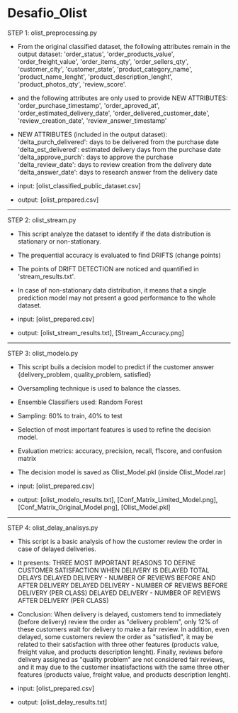 # Desafio_Olist

STEP 1: olist_preprocessing.py

- From the original classified dataset, the following attributes remain in the output dataset: 
'order_status', 'order_products_value', 'order_freight_value', 'order_items_qty', 'order_sellers_qty', 'customer_city', 'customer_state', 'product_category_name', 'product_name_lenght', 'product_description_lenght', 'product_photos_qty', 'review_score'.

- and the following attributes are only used to provide NEW ATTRIBUTES:
'order_purchase_timestamp', 'order_aproved_at', 'order_estimated_delivery_date', 'order_delivered_customer_date', 'review_creation_date', 'review_answer_timestamp'

- NEW ATTRIBUTES (included in the output dataset):
'delta_purch_delivered': days to be delivered from the purchase date
'delta_est_delivered': estimated delivery days from the purchase date
'delta_approve_purch': days to approve the purchase
'delta_review_date': days to review creation from the delivery date
'delta_answer_date': days to research answer from the delivery date

- input: [olist_classified_public_dataset.csv]
- output: [olist_prepared.csv]

--------------------------------------------------------------------------------------------------------------------------
STEP 2: olist_stream.py

- This script analyze the dataset to identify if the data distribution is stationary or non-stationary.
- The prequential accuracy is evaluated to find DRIFTS (change points)
- The points of DRIFT DETECTION are noticed and quantified in 'stream_results.txt'.
- In case of non-stationary data distribution, it means that a single prediction model may not present a good performance to the whole dataset.

- input: [olist_prepared.csv]
- output: [olist_stream_results.txt], [Stream_Accuracy.png]

--------------------------------------------------------------------------------------------------------------------------
STEP 3: olist_modelo.py

- This script buils a decision model to predict if the customer answer {delivery_problem, quality_problem, satisfied}
- Oversampling technique is used to balance the classes.
- Ensemble Classifiers used: Random Forest
- Sampling: 60% to train, 40% to test
- Selection of most important features is used to refine the decision model.
- Evaluation metrics: accuracy, precision, recall, f1score, and confusion matrix
- The decision model is saved as Olist_Model.pkl (inside Olist_Model.rar)

- input: [olist_prepared.csv]
- output: [olist_modelo_results.txt], [Conf_Matrix_Limited_Model.png], [Conf_Matrix_Original_Model.png], [Olist_Model.pkl]

--------------------------------------------------------------------------------------------------------------------------
STEP 4: olist_delay_analisys.py

- This script is a basic analysis of how the customer review the order in case of delayed deliveries.
- It presents:
THREE MOST IMPORTANT REASONS TO DEFINE CUSTOMER SATISFACTION WHEN DELIVERY IS DELAYED
TOTAL DELAYS
DELAYED DELIVERY - NUMBER OF REVIEWS BEFORE AND AFTER DELIVERY
DELAYED DELIVERY - NUMBER OF REVIEWS BEFORE DELIVERY (PER CLASS)
DELAYED DELIVERY - NUMBER OF REVIEWS AFTER DELIVERY (PER CLASS)

- Conclusion: 
When delivery is delayed, customers tend to immediately (before delivery) review the order as "delivery problem", only 12% of these customers wait for delivery to make a fair review. In addition, even delayed, some customers review the order as "satisfied", it may be related to their satisfaction with three other features (products value, freight value, and products description lenght). Finally, reviews before delivery assigned as "quality problem" are not considered fair reviews, and it may due to the customer insatisfactions with the same three other features (products value, freight value, and products description lenght).

- input: [olist_prepared.csv]
- output: [olist_delay_results.txt]
